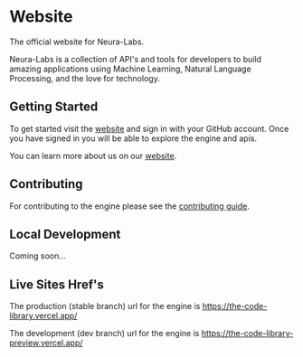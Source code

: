 # Website

The official website for Neura-Labs.

Neura-Labs is a collection of API's and tools for developers to build amazing applications using Machine Learning, Natural Language Processing, and the love for technology.

## Getting Started

To get started visit the [website](https://the-code-library.vercel.app) and sign in with your GitHub account. Once you have signed in you will be able to explore the engine and apis.

You can learn more about us on our [website](https://the-code-library.vercel.app/about).

## Contributing

For contributing to the engine please see the [contributing guide](https://the-code-library.vercel.app/contributing).

## Local Development

Coming soon...

## Live Sites Href's

The production (stable branch) url for the engine is https://the-code-library.vercel.app/

The development (dev branch) url for the engine is https://the-code-library-preview.vercel.app/